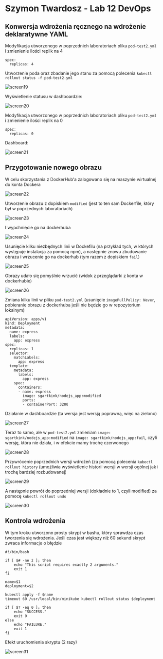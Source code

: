 # Szymon Twardosz - Lab 12 DevOps

## Konwersja wdrożenia ręcznego na wdrożenie deklaratywne YAML

Modyfikacja utworzonego w poprzednich laboratoriach pliku `pod-test2.yml` i zmienienie ilości replik na 4

```
spec:
  replicas: 4
```

Utworzenie poda oraz zbadanie jego stanu za pomocą polecenia `kubectl rollout status -f pod-test2.yml`

![screen19](screenshots/19.png)

Wyświetlenie statusu w dashboardzie:

![screen20](screenshots/20.png)

Modyfikacja utworzonego w poprzednich laboratoriach pliku `pod-test2.yml` i zmienienie ilości replik na 0

```
spec:
  replicas: 0
```

Dashboard:

![screen21](screenshots/21.png)

## Przygotowanie nowego obrazu

W celu skorzystania z DockerHub'a zalogowano się na maszynie wirtualnej do konta Dockera

![screen22](screenshots/22.png)

Utworzenie obrazu z dopiskiem `modified` (jest to ten sam Dockerfile, który był w poprzednych laboratoriach)

![screen23](screenshots/23.png)

I wypchnięcie go na dockerhuba

![screen24](screenshots/24.png)

Usunięcie kilku niezbędnych linii w Dockefilu (na przykład tych, w których występuje instalacja za pomocą npm), a następnie znowu zbudowanie obrazu i wrzucenie go na dockerhub (tym razem z dopiskiem `fail`)

![screen25](screenshots/25.png)

Obrazy udało się pomyślnie wrzucić (widok z przeglądarki z konta w dockerhubie)

![screen26](screenshots/26.png)

Zmiana kilku linii w pliku `pod-test2.yml` (usunięcie `imagePullPolicy: Never`, pobieranie obrazu z dockerhuba jeśli nie będzie go w repozytorium lokalnym)

```
apiVersion: apps/v1
kind: Deployment
metadata:
  name: express
  labels:
    app: express
spec:
  replicas: 1
  selector:
    matchLabels:
      app: express
  template:
    metadata:
      labels:
        app: express
    spec:
      containers:
      - name: express
        image: sgartkink/nodejs_app:modified
        ports:
        - containerPort: 3200
```

Działanie w dashboardzie (ta wersja jest wersją poprawną, więc na zielono)

![screen27](screenshots/27.png)

Teraz to samo, ale w `pod-test2.yml` zmieniam `image: sgartkink/nodejs_app:modified` na `image: sgartkink/nodejs_app:fail`, czyli wersję, która nie działa, i w efekcie mamy trochę czerwonego

![screen28](screenshots/28.png)

Przywrócenie poprzednich wersji wdrożeń (za pomocą polecenia `kubectl rollout history` (umożliwia wyświetlenie historii wersji w wersji ogólnej jak i trochę bardziej rozbudowanej)

![screen29](screenshots/29.png)

A następnie powrót do poprzedniej wersji (dokładnie to 1, czyli modified) za pomocę `kubectl rollout undo`

![screen30](screenshots/30.png)

## Kontrola wdrożenia

W tym kroku utworzono prosty skrypt w bashu, który sprawdza czas tworzenia się wdrożenia. Jeśli czas jest większy niż 60 sekund skrypt zwraca informacje o błędzie

```
#!/bin/bash

if [ $# -ne 2 ]; then
	echo "This script requires exactly 2 arguments."
	exit 1
fi

name=$1
deployment=$2

kubectl apply -f $name
timeout 60 /usr/local/bin/minikube kubectl rollout status $deployment

if [ $? -eq 0 ]; then
	echo "SUCCESS."
    exit 0
else
	echo "FAILURE."
    exit 1
fi
```

Efekt uruchomienia skryptu (2 razy)

![screen31](screenshots/31.png)
